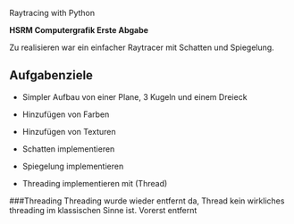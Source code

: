 Raytracing with Python

**HSRM Computergrafik Erste Abgabe**

Zu realisieren war ein einfacher Raytracer mit Schatten und Spiegelung.

## Aufgabenziele

- Simpler Aufbau von einer Plane, 3 Kugeln und einem Dreieck
- Hinzufügen von Farben
- Hinzufügen von Texturen
- Schatten implementieren
- Spiegelung implementieren


- Threading implementieren mit (Thread)

###Threading
Threading wurde wieder entfernt da, Thread kein wirkliches threading im klassischen Sinne ist.
Vorerst entfernt